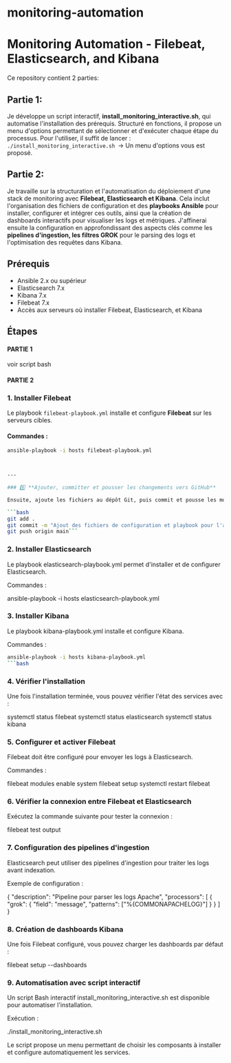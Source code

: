 # monitoring-automation

# Monitoring Automation - Filebeat, Elasticsearch, and Kibana

Ce repository contient 2 parties:
## Partie 1: 
Je développe un script interactif, **install_monitoring_interactive.sh**, qui automatise l'installation des prérequis. Structuré en fonctions, il propose un menu d'options permettant de sélectionner et d'exécuter chaque étape du processus. Pour l'utiliser, il suffit de lancer :
```./install_monitoring_interactive.sh ```-> Un menu d'options vous est proposé.
## Partie 2:
Je travaille sur la structuration et l'automatisation du déploiement d'une stack de monitoring avec **Filebeat, Elasticsearch et Kibana**. Cela inclut l'organisation des fichiers de configuration et des **playbooks Ansible** pour installer, configurer et intégrer ces outils, ainsi que la création de dashboards interactifs pour visualiser les logs et métriques. J'affinerai ensuite la configuration en approfondissant des aspects clés comme les **pipelines d'ingestion, les filtres GROK** pour le parsing des logs et l'optimisation des requêtes dans Kibana.

## Prérequis

- Ansible 2.x ou supérieur
- Elasticsearch 7.x
- Kibana 7.x
- Filebeat 7.x
- Accès aux serveurs où installer Filebeat, Elasticsearch, et Kibana

## Étapes
#### PARTIE 1

voir script bash


#### PARTIE 2
### 1. Installer Filebeat

Le playbook `filebeat-playbook.yml` installe et configure **Filebeat** sur les serveurs cibles.

#### Commandes :
```bash
ansible-playbook -i hosts filebeat-playbook.yml



---

### 5️⃣ **Ajouter, committer et pousser les changements vers GitHub**

Ensuite, ajoute les fichiers au dépôt Git, puis commit et pousse les modifications :

```bash
git add .
git commit -m "Ajout des fichiers de configuration et playbook pour l'automatisation du monitoring"
git push origin main```
```

### 2. Installer Elasticsearch

Le playbook elasticsearch-playbook.yml permet d'installer et de configurer Elasticsearch.

Commandes :

ansible-playbook -i hosts elasticsearch-playbook.yml

### 3. Installer Kibana

Le playbook kibana-playbook.yml installe et configure Kibana.

Commandes :

```bash
ansible-playbook -i hosts kibana-playbook.yml
```bash
```


### 4. Vérifier l'installation

Une fois l'installation terminée, vous pouvez vérifier l'état des services avec :

systemctl status filebeat
systemctl status elasticsearch
systemctl status kibana

### 5. Configurer et activer Filebeat

Filebeat doit être configuré pour envoyer les logs à Elasticsearch.

Commandes :

filebeat modules enable system
filebeat setup
systemctl restart filebeat

### 6. Vérifier la connexion entre Filebeat et Elasticsearch

Exécutez la commande suivante pour tester la connexion :

filebeat test output

### 7. Configuration des pipelines d'ingestion

Elasticsearch peut utiliser des pipelines d'ingestion pour traiter les logs avant indexation.

Exemple de configuration :

{
  "description": "Pipeline pour parser les logs Apache",
  "processors": [
    {
      "grok": {
        "field": "message",
        "patterns": ["%{COMMONAPACHELOG}"]
      }
    }
  ]
}

### 8. Création de dashboards Kibana

Une fois Filebeat configuré, vous pouvez charger les dashboards par défaut :

filebeat setup --dashboards

### 9. Automatisation avec script interactif

Un script Bash interactif install_monitoring_interactive.sh est disponible pour automatiser l'installation.

Exécution :

./install_monitoring_interactive.sh

Le script propose un menu permettant de choisir les composants à installer et configure automatiquement les services.





